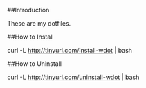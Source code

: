 ##Introduction

These are my dotfiles.

##How to Install

curl -L http://tinyurl.com/install-wdot | bash

##How to Uninstall

curl -L http://tinyurl.com/uninstall-wdot | bash
